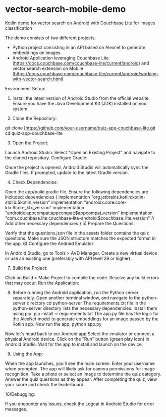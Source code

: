 # vector-search-mobile-demo

Kotlin demo for vector search on Android with Couchbase Lite for images classification

The demo consists of two different projects:
- Python project consisting in an API based on Alexnet to generate embeddings on images
- Android Application leveraging Couchbase Lite (https://docs.couchbase.com/couchbase-lite/current/android) and vector search extension on Mobile (https://docs.couchbase.com/couchbase-lite/current/android/working-with-vector-search.html)

Environment Setup:

1) Install the latest version of Android Studio from the official website.
Ensure you have the Java Development Kit (JDK) installed on your system.

2) Clone the Repository:

git clone [https://github.com/your-username/quiz-app-couchbase-lite.git
cd quiz-app-couchbase-lite

3) Open the Project:

Launch Android Studio.
Select "Open an Existing Project" and navigate to the cloned repository.
Configure Gradle:

Once the project is opened, Android Studio will automatically sync the Gradle files.
If prompted, update to the latest Gradle version.

4) Check Dependencies:

Open the app/build.gradle file.
Ensure the following dependencies are included:
dependencies {
    implementation "org.jetbrains.kotlin:kotlin-stdlib:$kotlin_version"
    implementation "androidx.core:core-ktx:$core_ktx_version"
    implementation "androidx.appcompat:appcompat:$appcompat_version"
    implementation "com.couchbase.lite:couchbase-lite-android:$couchbase_lite_version"
    // Add other necessary dependencies
}
5) Prepare the Questions:

Verify that the questions.json file in the assets folder contains the quiz questions.
Make sure the JSON structure matches the expected format in the app.
6) Configure the Android Emulator:

In Android Studio, go to Tools > AVD Manager.
Create a new virtual device or use an existing one (preferably with API level 29 or higher).

7) Build the Project:

Click on Build > Make Project to compile the code.
Resolve any build errors that may occur.
Run the Application:

8) Before running the Android application, run the Python server separately.
Open another terminal window, and navigate to the python-server directory
cd python-server
The requirements.txt file in the python-server directory lists the necessary dependencies. Install them using pip:
pip install -r requirements.txt
The app.py file has the logic for the AlexNet model to generate embeddings for an image passed by the Kotlin app. Now run the app.
python app.py


Now let's head back to our Android app
Select the emulator or connect a physical Android device.
Click on the "Run" button (green play icon) in Android Studio.
Wait for the app to install and launch on the device.

9) Using the App:

When the app launches, you'll see the main screen.
Enter your username when prompted.
The app will likely ask for camera permissions for image recognition.
Take a photo or select an image to determine the quiz category.
Answer the quiz questions as they appear.
After completing the quiz, view your score and check the leaderboard.

10)Debugging:

If you encounter any issues, check the Logcat in Android Studio for error messages.

